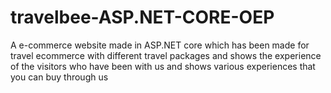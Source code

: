 # travelbee-ASP.NET-CORE-OEP
A e-commerce website made in ASP.NET core which has been made for travel ecommerce with different travel packages  and  shows the experience of the visitors who have been with us and shows various experiences that you can buy through us
